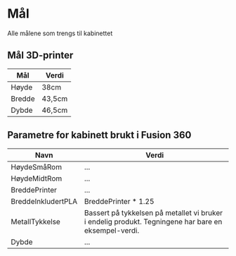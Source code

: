 # Mål
Alle målene som trengs til kabinettet

## Mål 3D-printer

| Mål | Verdi |
| --- | --- |
| Høyde | 38cm |
| Bredde | 43,5cm |
| Dybde | 46,5cm |


## Parametre for kabinett brukt i Fusion 360

| Navn | Verdi |
| --- | --- |
| HøydeSmåRom | ... |
| HøydeMidtRom | ... |
| BreddePrinter | ... |
| BreddeInkludertPLA | BreddePrinter * 1.25 |
| MetallTykkelse | Bassert på tykkelsen på metallet vi bruker i endelig produkt. Tegningene har bare en eksempel-verdi. |
| Dybde | ... |
